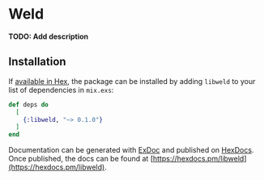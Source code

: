 # Weld

**TODO: Add description**

## Installation

If [available in Hex](https://hex.pm/docs/publish), the package can be installed
by adding `libweld` to your list of dependencies in `mix.exs`:

```elixir
def deps do
  [
    {:libweld, "~> 0.1.0"}
  ]
end
```

Documentation can be generated with [ExDoc](https://github.com/elixir-lang/ex_doc)
and published on [HexDocs](https://hexdocs.pm). Once published, the docs can
be found at [https://hexdocs.pm/libweld](https://hexdocs.pm/libweld).

